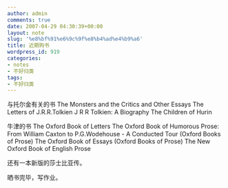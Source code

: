 ```yaml
---
author: admin
comments: true
date: 2007-04-29 04:30:39+00:00
layout: note
slug: '%e8%bf%91%e6%9c%9f%e8%b4%ad%e4%b9%a6'
title: 近期购书
wordpress_id: 919
categories:
- notes
- 不好归类
tags:
- 不好归类
---
```


与托尔金有关的书
The Monsters and the Critics and Other Essays
The Letters of J.R.R.Tolkien
J R R Tolkien: A Biography
The Children of Hurin

牛津的书
The Oxford Book of Letters
The Oxford Book of Humorous Prose: From William Caxton to P.G.Wodehouse - A Conducted Tour (Oxford Books of Prose)
The Oxford Book of Essays (Oxford Books of Prose)
The New Oxford Book of English Prose

还有一本新版的莎士比亚传。

晒书完毕，写作业。


